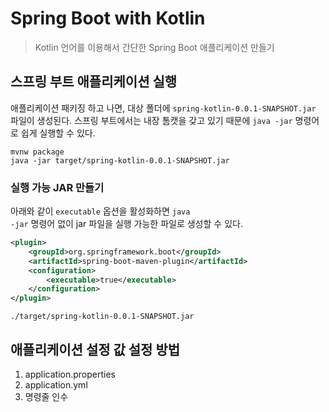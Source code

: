 # Spring Boot with Kotlin
> Kotlin 언어를 이용해서 간단한 Spring Boot 애플리케이션 만들기

## 스프링 부트 애플리케이션 실행
애플리케이션 패키징 하고 나면, 대상 폴더에 <code>spring-kotlin-0.0.1-SNAPSHOT.jar</code> 파일이 생성된다. 스프링 부트에서는
내장 톰캣을 갖고 있기 때문에 <code>java -jar</code> 명령어로 쉽게 실행할 수 있다.

```shell script
mvnw package
java -jar target/spring-kotlin-0.0.1-SNAPSHOT.jar
``` 

### 실행 가능 JAR 만들기
아래와 같이 <code>executable</code> 옵션을 활성화하면 <code>java -jar</code> 명령어 없이 jar 파일을 실행 가능한 파일로 생성할 수 있다.
```xml
<plugin>
    <groupId>org.springframework.boot</groupId>
    <artifactId>spring-boot-maven-plugin</artifactId>
    <configuration>
        <executable>true</executable>
    </configuration>
</plugin>
```

```shell script
./target/spring-kotlin-0.0.1-SNAPSHOT.jar
```

## 애플리케이션 설정 값 설정 방법
1. application.properties
2. application.yml
3. 명령줄 인수